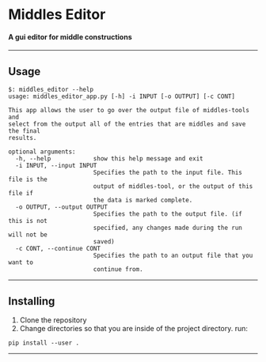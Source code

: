 
# Middles Editor
#### A gui editor for middle constructions
___

## Usage
```
$: middles_editor --help
usage: middles_editor_app.py [-h] -i INPUT [-o OUTPUT] [-c CONT]

This app allows the user to go over the output file of middles-tools and
select from the output all of the entries that are middles and save the final
results.

optional arguments:
  -h, --help            show this help message and exit
  -i INPUT, --input INPUT
                        Specifies the path to the input file. This file is the
                        output of middles-tool, or the output of this file if
                        the data is marked complete.
  -o OUTPUT, --output OUTPUT
                        Specifies the path to the output file. (if this is not
                        specified, any changes made during the run will not be
                        saved)
  -c CONT, --continue CONT
                        Specifies the path to an output file that you want to
                        continue from.

```
---
## Installing
1. Clone the repository
2. Change directories so that you are inside of the project directory. run:
```
pip install --user .
```

***